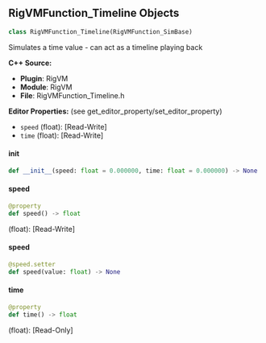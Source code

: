 ## RigVMFunction_Timeline Objects

```python
class RigVMFunction_Timeline(RigVMFunction_SimBase)
```

Simulates a time value - can act as a timeline playing back

**C++ Source:**

- **Plugin**: RigVM
- **Module**: RigVM
- **File**: RigVMFunction_Timeline.h

**Editor Properties:** (see get_editor_property/set_editor_property)

- ``speed`` (float):  [Read-Write]
- ``time`` (float):  [Read-Write]

<a id="unreal.RigVMFunction_Timeline.__init__"></a>

#### __init__

```python
def __init__(speed: float = 0.000000, time: float = 0.000000) -> None
```

<a id="unreal.RigVMFunction_Timeline.speed"></a>

#### speed

```python
@property
def speed() -> float
```

(float):  [Read-Write]

<a id="unreal.RigVMFunction_Timeline.speed"></a>

#### speed

```python
@speed.setter
def speed(value: float) -> None
```

<a id="unreal.RigVMFunction_Timeline.time"></a>

#### time

```python
@property
def time() -> float
```

(float):  [Read-Only]

<a id="unreal.RigUnit_Timeline"></a>